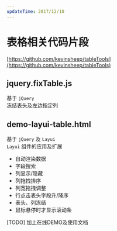 ```yaml
---
updateTime: 2017/12/10
---
```


# 表格相关代码片段
[https://github.com/kevinsheep/tableTools](https://github.com/kevinsheep/tableTools)

## jquery.fixTable.js
基于 `jQuery`  
冻结表头及左边指定列

## demo-layui-table.html
基于 `jQuery` 及 `Layui`  
`Layui` 组件的应用及扩展
- 自动渲染数据
- 字段搜索
- 列显示/隐藏
- 列拖拽排序
- 列宽拖拽调整
- 行点击表头字段升/降序
- 表头、列冻结
- 鼠标悬停时才显示滚动条

[TODO] 加上在线DEMO及使用文档